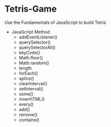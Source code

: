 # Tetris-Game
 Use the Fundamentals of JavaScript to build Tetris

* JavaScript Method
  * addEventListener()
  * querySelector()
  * querySelectorAll()
  * keyCode()
  * Math.floor()
  * Math.random()
  * length
  * forEach()
  * splice()
  * clearInterval()
  * setInterval()
  * some()
  * innerHTML()
  * every()
  * add()
  * remove()
  * contains()
